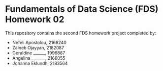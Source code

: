 # Fundamentals of Data Science (FDS) Homework 02
This repository contains the second FDS homework project completed by:
-  Nefeli Apostolou, 2168240
- Zaineb Ojayyan, 2182087
- Geraldine ______, 1996887
- Angelina _______, 2168055
- Johanna Eklundh, 2183564
